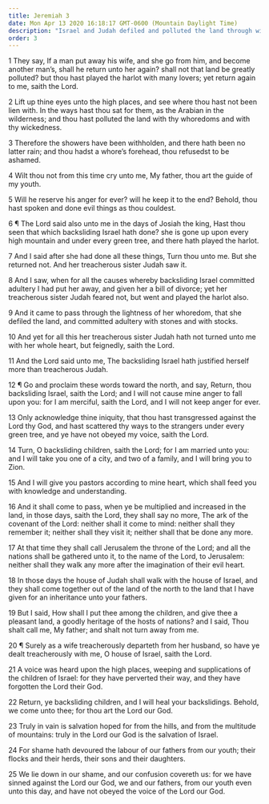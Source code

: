 ```yaml
---
title: Jeremiah 3
date: Mon Apr 13 2020 16:18:17 GMT-0600 (Mountain Daylight Time)
description: "Israel and Judah defiled and polluted the land through wickedness—In the last days, the Lord will gather the people of Israel, one from a city and two from a family, and bring them to Zion."
order: 3
---
```


1 They say, If a man put away his wife, and she go from him, and become another man’s, shall he return unto her again? shall not that land be greatly polluted? but thou hast played the harlot with many lovers; yet return again to me, saith the Lord.

2 Lift up thine eyes unto the high places, and see where thou hast not been lien with. In the ways hast thou sat for them, as the Arabian in the wilderness; and thou hast polluted the land with thy whoredoms and with thy wickedness.

3 Therefore the showers have been withholden, and there hath been no latter rain; and thou hadst a whore’s forehead, thou refusedst to be ashamed.

4 Wilt thou not from this time cry unto me, My father, thou art the guide of my youth.

5 Will he reserve his anger for ever? will he keep it to the end? Behold, thou hast spoken and done evil things as thou couldest.

6 ¶ The Lord said also unto me in the days of Josiah the king, Hast thou seen that which backsliding Israel hath done? she is gone up upon every high mountain and under every green tree, and there hath played the harlot.

7 And I said after she had done all these things, Turn thou unto me. But she returned not. And her treacherous sister Judah saw it.

8 And I saw, when for all the causes whereby backsliding Israel committed adultery I had put her away, and given her a bill of divorce; yet her treacherous sister Judah feared not, but went and played the harlot also.

9 And it came to pass through the lightness of her whoredom, that she defiled the land, and committed adultery with stones and with stocks.

10 And yet for all this her treacherous sister Judah hath not turned unto me with her whole heart, but feignedly, saith the Lord.

11 And the Lord said unto me, The backsliding Israel hath justified herself more than treacherous Judah.

12 ¶ Go and proclaim these words toward the north, and say, Return, thou backsliding Israel, saith the Lord; and I will not cause mine anger to fall upon you: for I am merciful, saith the Lord, and I will not keep anger for ever.

13 Only acknowledge thine iniquity, that thou hast transgressed against the Lord thy God, and hast scattered thy ways to the strangers under every green tree, and ye have not obeyed my voice, saith the Lord.

14 Turn, O backsliding children, saith the Lord; for I am married unto you: and I will take you one of a city, and two of a family, and I will bring you to Zion.

15 And I will give you pastors according to mine heart, which shall feed you with knowledge and understanding.

16 And it shall come to pass, when ye be multiplied and increased in the land, in those days, saith the Lord, they shall say no more, The ark of the covenant of the Lord: neither shall it come to mind: neither shall they remember it; neither shall they visit it; neither shall that be done any more.

17 At that time they shall call Jerusalem the throne of the Lord; and all the nations shall be gathered unto it, to the name of the Lord, to Jerusalem: neither shall they walk any more after the imagination of their evil heart.

18 In those days the house of Judah shall walk with the house of Israel, and they shall come together out of the land of the north to the land that I have given for an inheritance unto your fathers.

19 But I said, How shall I put thee among the children, and give thee a pleasant land, a goodly heritage of the hosts of nations? and I said, Thou shalt call me, My father; and shalt not turn away from me.

20 ¶ Surely as a wife treacherously departeth from her husband, so have ye dealt treacherously with me, O house of Israel, saith the Lord.

21 A voice was heard upon the high places, weeping and supplications of the children of Israel: for they have perverted their way, and they have forgotten the Lord their God.

22 Return, ye backsliding children, and I will heal your backslidings. Behold, we come unto thee; for thou art the Lord our God.

23 Truly in vain is salvation hoped for from the hills, and from the multitude of mountains: truly in the Lord our God is the salvation of Israel.

24 For shame hath devoured the labour of our fathers from our youth; their flocks and their herds, their sons and their daughters.

25 We lie down in our shame, and our confusion covereth us: for we have sinned against the Lord our God, we and our fathers, from our youth even unto this day, and have not obeyed the voice of the Lord our God.
